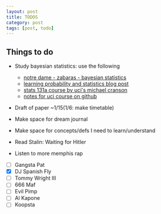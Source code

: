 ```yaml
---
layout: post
title: TODOS
category: post
tags: [post, todo]
---
```


## Things to do

* Study bayesian statistics: use the following
	* [notre dame - zabaras - bayesian statistics](https://www.zabaras.com/statisticalcomputing)
	* [learning probability and statistics blog post](https://h4labs.wordpress.com/2017/12/30/learning-probability-and-statistics/)
	* [stats 131a course by uci's michael cranson](http://ocw.uci.edu/courses/math_131a_introduction_to_probability_and_statistics.html)
	* [notes for uci course on github](https://github.com/melling/MathAndScienceNotes/tree/master/statistics)

* Draft of paper ~1/15(1/6: make timetable)

* Make space for dream journal

* Make space for concepts/defs I need to learn/understand

* Read Stalin: Waiting for Hitler

* Listen to more memphis rap
- [ ] Gangsta Pat
- [x] DJ Spanish Fly
- [ ] Tommy Wright III
- [ ] 666 Maf
- [ ] Evil Pimp
- [ ] Al Kapone
- [ ] Koopsta  
